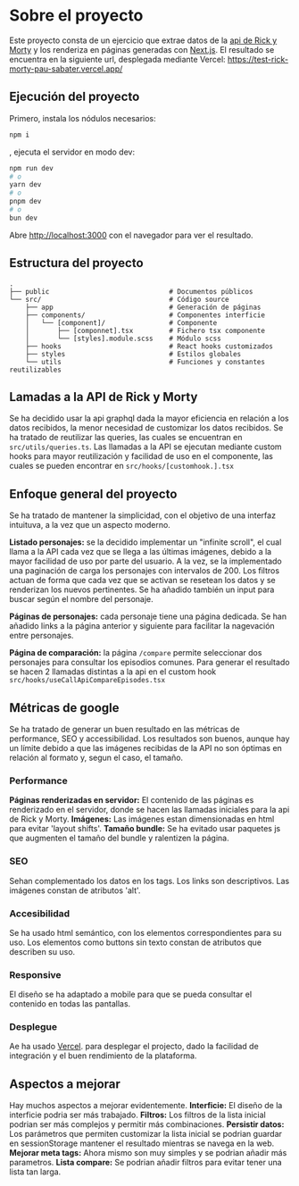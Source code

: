 # Sobre el proyecto

Este proyecto consta de un ejercicio que extrae datos de la [api de Rick y Morty](https://rickandmortyapi.com/) y los renderiza en páginas generadas con [Next.js](https://nextjs.org).
El resultado se encuentra en la siguiente url, desplegada mediante Vercel: https://test-rick-morty-pau-sabater.vercel.app/

## Ejecución del proyecto

Primero, instala los nódulos necesarios:

```bash
npm i
```

, ejecuta el servidor en modo dev:

```bash
npm run dev
# o
yarn dev
# o
pnpm dev
# o
bun dev
```

Abre [http://localhost:3000](http://localhost:3000) con el navegador para ver el resultado.

## Estructura del proyecto

```
.
├── public                              # Documentos públicos
└── src/                                # Código source
    ├── app                             # Generación de páginas
    ├── components/                     # Componentes interficie
    │   └── [component]/                # Componente
    │       ├── [componnet].tsx         # Fichero tsx componente
    │       └── [styles].module.scss    # Módulo scss
    ├── hooks                           # React hooks customizados
    ├── styles                          # Estilos globales
    └── utils                           # Funciones y constantes reutilizables
```

## Lamadas a la API de Rick y Morty

Se ha decidido usar la api graphql dada la mayor eficiencia en relación a los datos recibidos, la menor necesidad de customizar los datos recibidos. Se ha tratado de reutilizar las queries, las cuales se encuentran en `src/utils/queries.ts`. Las llamadas a la API se ejecutan mediante custom hooks para mayor reutilización y facilidad de uso en el componente, las cuales se pueden encontrar en `src/hooks/[customhook.].tsx`

## Enfoque general del proyecto

Se ha tratado de mantener la simplicidad, con el objetivo de una interfaz intuituva, a la vez que un aspecto moderno.

**Listado personajes:** se la decidido implementar un "infinite scroll", el cual llama a la API cada vez que se llega a las últimas imágenes, debido a la mayor facilidad de uso por parte del usuario. A la vez, se la implementado una paginación de carga los personajes con intervalos de 200. Los filtros actuan de forma que cada vez que se activan se resetean los datos y se renderizan los nuevos pertinentes. Se ha añadido también un input para buscar según el nombre del personaje.

**Páginas de personajes:** cada personaje tiene una página dedicada. Se han añadido links a la página anterior y siguiente para facilitar la nagevación entre personajes.

**Página de comparación:** la página `/compare` permite seleccionar dos personajes para consultar los episodios comunes. Para generar el resultado se hacen 2 llamadas distintas a la api en el custom hook `src/hooks/useCallApiCompareEpisodes.tsx`

## Métricas de google

Se ha tratado de generar un buen resultado en las métricas de performance, SEO y accessibilidad. Los resultados son buenos, aunque hay un límite debido a que las imágenes recibidas de la API no son óptimas en relación al formato y, segun el caso, el tamaño.

### Performance
**Páginas renderizadas en servidor:** El contenido de las páginas es renderizado en el servidor, donde se hacen las llamadas iniciales para la api de Rick y Morty.
**Imágenes:** Las imágenes estan dimensionadas en html para evitar 'layout shifts'.
**Tamaño bundle:** Se ha evitado usar paquetes js que augmenten el tamaño del bundle y ralentizen la página.

### SEO
Sehan complementado los datos en los <meta> tags. Los links son descriptivos. Las imágenes constan de atributos 'alt'.

### Accesibilidad
Se ha usado html semántico, con los elementos correspondientes para su uso. Los elementos como buttons sin texto constan de atributos que describen su uso.

### Responsive
El diseño se ha adaptado a mobile para que se pueda consultar el contenido en todas las pantallas.

### Desplegue
Ae ha usado [Vercel](https://vercel.com/). para desplegar el projecto, dado la facilidad de integración y el buen rendimiento de la plataforma.

## Aspectos a mejorar
Hay muchos aspectos a mejorar evidentemente.
**Interficie:** El diseño de la interficie podria ser más trabajado.
**Filtros:** Los filtros de la lista inicial podrian ser más complejos y permitir más combinaciones.
**Persistir datos:** Los parámetros que permiten customizar la lista inicial se podrian guardar en sessionStorage mantener el resultado mientras se navega en la web.
**Mejorar meta tags:** Ahora mismo son muy simples y se podrian añadir más parametros.
**Lista compare:** Se podrian añadir filtros para evitar tener una lista tan larga.